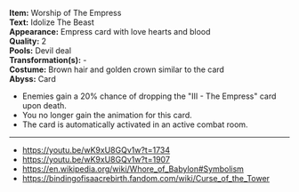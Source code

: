 **Item:** Worship of The Empress
<br>
**Text:** Idolize The Beast
<br>
**Appearance:** Empress card with love hearts and blood
<br>
**Quality:** 2
<br>
**Pools:** Devil deal
<br>
**Transformation(s):** -
<br>
**Costume:** Brown hair and golden crown similar to the card
<br>
**Abyss:** Card

- Enemies gain a 20% chance of dropping the "III - The Empress" card upon death.
- You no longer gain the animation for this card.
- The card is automatically activated in an active combat room.

---

- https://youtu.be/wK9xU8GQv1w?t=1734
- https://youtu.be/wK9xU8GQv1w?t=1907
- https://en.wikipedia.org/wiki/Whore_of_Babylon#Symbolism
- https://bindingofisaacrebirth.fandom.com/wiki/Curse_of_the_Tower